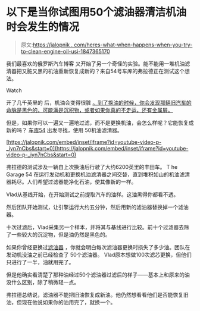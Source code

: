 # 以下是当你试图用50个滤油器清洁机油时会发生的情况

> 原文:[https://jalopnik . com/heres-what-when-happens-when-you-try-to-clean-engine-oil-usi-1847365170](https://jalopnik.com/heres-what-happens-when-you-try-to-clean-engine-oil-usi-1847365170)

我们最喜欢的俄罗斯汽车博客 又开始了另一个奇怪的实验。能不能用一堆机油滤清器把又脏又黑的机油重新恢复成新的？来自54号车库的弗拉德正在测试这个想法。

Watch

开了几千英里的 后，机油会变得很脏 [。到了换油的时候，你会发现那辆旧汽车的命脉是黑色的，可能满是沉积物，或者如果你真的不走运，还有金属屑。](https://jalopnik.com/i-found-out-what-happens-when-you-dont-change-your-oil-1762314484) 

但是，如果你可以一遍又一遍地过滤，而不是更换机油，会怎么样呢？它能恢复成新的吗？ [车库54](https://www.youtube.com/watch?v=p-_iyn7nCbs) 出发寻找，使用 50机油滤清器。

 [https://jalopnik.com/embed/inset/iframe?id=youtube-video-p-_iyn7nCbs&start=0](https://jalopnik.com/embed/inset/iframe?id=youtube-video-p-_iyn7nCbs&start=0) 

弗拉德的测试涉及一辆自上次换油后行驶了大约6200英里的丰田车。 T he Garage 54 在运行发动机和更换机油滤清器之间交替，直到堆积如山的机油滤清器耗尽。人们希望过滤器能净化石油，使其像新的一样。

Vlad从基线开始，在开始测试之前提取汽车的油样。这油黑得你都看不透。

然后团队开始测试，让引擎运行大约五分钟，然后用新的滤油器替换掉一个滤油器。

十次过滤后，Vlad采集另一个样本，并将其与基线进行比较。前十个过滤器去除了一些较大的沉淀物，但是油仍然是黑色的。

如果你曾经更换过[滤油器](https://jalopnik.com/how-to-change-your-own-oil-5920648) ，你就会明白每次滤油器更换时损失了多少油。团队在发动机没油之前已经检查了 50个滤油器。 Vlad原本想做100次滤芯更换，但他们只进行了一半，油就用完了。

但是他确实看清楚了那种油经过50个滤油器过滤后的样子——基本上和原来的油没什么区别，除了稍微轻一点。

弗拉德总结说，滤油器不能把旧油恢复成新油。他仍然想看看他们是否能恢复旧油，但现在他说如果你的油用完了，就换一个。